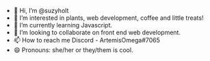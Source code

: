 - 👋 Hi, I’m @suzyholt
- 👀 I’m interested in plants, web development, coffee and little treats!
- 🌱 I’m currently learning Javascript.
- 💞️ I’m looking to collaborate on front end web development.
- 📫 How to reach me Discord  - ArtemisOmega#7065
- 😄 Pronouns: she/her or they/them is cool.

<!---
suzyholt/suzyholt is a ✨ special ✨ repository because its `README.md` (this file) appears on your GitHub profile.
You can click the Preview link to take a look at your changes.
--->
